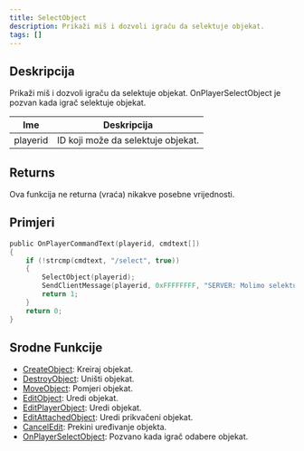 ```yaml
---
title: SelectObject
description: Prikaži miš i dozvoli igraču da selektuje objekat.
tags: []
---
```


## Deskripcija

Prikaži miš i dozvoli igraču da selektuje objekat. OnPlayerSelectObject je pozvan kada igrač selektuje objekat.

| Ime      | Deskripcija                        |
| -------- | ---------------------------------- |
| playerid | ID koji može da selektuje objekat. |

## Returns

Ova funkcija ne returna (vraća) nikakve posebne vrijednosti.

## Primjeri

```c
public OnPlayerCommandText(playerid, cmdtext[])
{
    if (!strcmp(cmdtext, "/select", true))
    {
        SelectObject(playerid);
        SendClientMessage(playerid, 0xFFFFFFFF, "SERVER: Molimo selektuje objekat kojeg želite urediti!");
        return 1;
    }
    return 0;
}
```

## Srodne Funkcije

- [CreateObject](CreateObject): Kreiraj objekat.
- [DestroyObject](DestroyObject): Uništi objekat.
- [MoveObject](MoveObject): Pomjeri objekat.
- [EditObject](EditObject): Uredi objekat.
- [EditPlayerObject](EditPlayerObject): Uredi objekat.
- [EditAttachedObject](EditAttachedObject): Uredi prikvačeni objekat.
- [CancelEdit](CancelEdit): Prekini uređivanje objekta.
- [OnPlayerSelectObject](../callbacks/OnPlayerSelectObject): Pozvano kada igrač odabere objekat.
